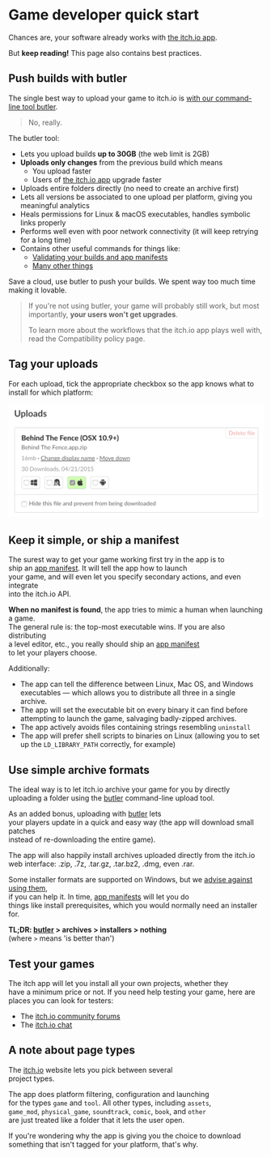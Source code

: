 # Game developer quick start

Chances are, your software already works with [the itch.io app](https://itch.io/app).

But **keep reading!** This page also contains best practices.

## Push builds with butler

The single best way to upload your game to itch.io is [with our command-line tool butler](https://itch.io/docs/butler).

> No, really.

The butler tool:

* Lets you upload builds **up to 30GB** \(the web limit is 2GB\)
* **Uploads only changes** from the previous build which means
  * You upload faster
  * Users of [the itch.io app](https://itch.io/app) upgrade faster
* Uploads entire folders directly \(no need to create an archive first\)
* Lets all versions be associated to one upload per platform, giving you meaningful analytics
* Heals permissions for Linux & macOS executables, handles symbolic links properly
* Performs well even with poor network connectivity \(it will keep retrying for a long time\)
* Contains other useful commands for things like:
  * [Validating your builds and app manifests](/integrating/manifest/validating-your-manifest.md)
  * [Many other things](https://itch.io/docs/butler/utilities.html)

Save a cloud, use butler to push your builds. We spent way too much time making it lovable.

> If you're not using butler, your game will probably still work, but most importantly, **your users won't get upgrades**.
>
> To learn more about the workflows that the itch.io app plays well with, read the Compatibility policy page.

## Tag your uploads

For each upload, tick the appropriate checkbox so the app knows what to install for which platform:

![](tags.png)

## Keep it simple, or ship a manifest

The surest way to get your game working first try in the app is to  
ship an [app manifest](./manifest.md). It will tell the app how to launch  
your game, and will even let you specify secondary actions, and even integrate  
into the itch.io API.

**When no manifest is found**, the app tries to mimic a human when launching a game.  
The general rule is: the top-most executable wins. If you are also distributing  
a level editor, etc., you really should ship an [app manifest](./manifest.md)  
to let your players choose.

Additionally:

* The app can tell the difference between Linux, Mac OS, and Windows
  executables — which allows you to distribute all three in a single archive.
* The app will set the executable bit on every binary it can find before
  attempting to launch the game, salvaging badly-zipped archives.
* The app actively avoids files containing strings resembling `uninstall`
* The app will prefer shell scripts to binaries on Linux \(allowing you to
  set up the `LD_LIBRARY_PATH` correctly, for example\)

## Use simple archive formats

The ideal way is to let itch.io archive your game for you by directly  
uploading a folder using the [butler](https://itch.io/docs/butler) command-line upload tool.

As an added bonus, uploading with [butler](https://itch.io/docs/butler) lets  
your players update in a quick and easy way \(the app will download small patches  
instead of re-downloading the entire game\).

The app will also happily install archives uploaded directly from the itch.io  
web interface: .zip, .7z, .tar.gz, .tar.bz2, .dmg, even .rar.

Some installer formats are supported on Windows, but we [advise against using them](https://github.com/itchio/itch/issues/671),  
if you can help it. In time, [app manifests](./manifest.md) will let you do  
things like install prerequisites, which you would normally need an installer for.

**TL;DR: **[**butler**](https://itch.io/docs/butler)** &gt; archives &gt; installers &gt; nothing**  
\(where `>` means 'is better than'\)

## Test your games

The itch app will let you install all your own projects, whether they  
have a minimum price or not. If you need help testing your game, here are  
places you can look for testers:

* The [itch.io community forums](https://itch.io/community)
* The [itch.io chat](https://itch.io/chat)

## A note about page types

The [itch.io](https://itch.io) website lets you pick between several  
project types.

The app does platform filtering, configuration and launching  
for the types `game` and `tool`. All other types, including `assets`,  
`game_mod`, `physical_game`, `soundtrack`, `comic`, `book`, and `other`  
are just treated like a folder that it lets the user open.

If you're wondering why the app is giving you the choice to download  
something that isn't tagged for your platform, that's why.

